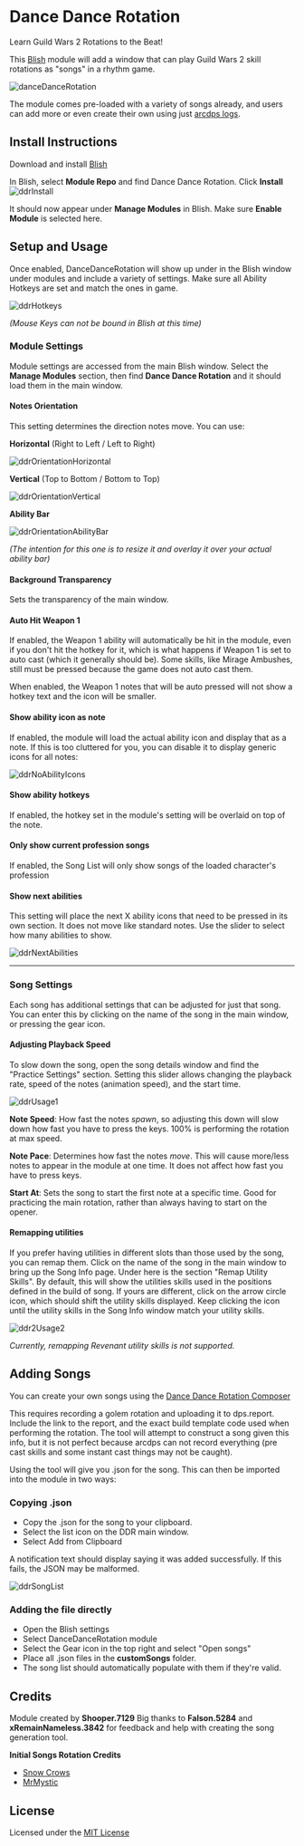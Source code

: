 # Dance Dance Rotation

Learn Guild Wars 2 Rotations to the Beat!

This [Blish](https://blishhud.com/) module will add a window that can play Guild Wars 2 skill rotations as "songs" in a rhythm game.

![danceDanceRotation](https://user-images.githubusercontent.com/1414123/227801325-cb166989-11eb-4e59-965c-1b91457f31d9.gif)


The module comes pre-loaded with a variety of songs already, and users can add more or even create their own using just [arcdps logs](https://www.deltaconnected.com/arcdps/).

## Install Instructions

Download and install [Blish](https://blishhud.com/)

In Blish, select **Module Repo** and find Dance Dance Rotation. Click **Install**
![ddrInstall](https://github.com/campbt/DanceDanceRotation/assets/1414123/6d322434-f21e-4aa7-a8b6-86fff2c0ccb1)

It should now appear under **Manage Modules** in Blish. Make sure **Enable Module** is selected here.

## Setup and Usage

Once enabled, DanceDanceRotation will show up under in the Blish window under modules and include a variety of settings. Make sure all Ability Hotkeys are set and match the ones in game.

![ddrHotkeys](https://github.com/campbt/DanceDanceRotation/assets/1414123/7af62d38-fdca-4261-b301-f750d128c2ff)

*(Mouse Keys can not be bound in Blish at this time)*

### Module Settings

Module settings are accessed from the main Blish window. Select the **Manage Modules** section, then find **Dance Dance Rotation** and it should load them in the main window.

#### Notes Orientation

This setting determines the direction notes move. You can use:

**Horizontal** (Right to Left / Left to Right)

![ddrOrientationHorizontal](https://github.com/campbt/DanceDanceRotation/assets/1414123/30f657d5-68d7-4bec-9150-bf78c68c4c28)

**Vertical** (Top to Bottom / Bottom to Top)

![ddrOrientationVertical](https://github.com/campbt/DanceDanceRotation/assets/1414123/5bb20471-5a71-453e-8cd1-7e7f7a967be2)

**Ability Bar**

![ddrOrientationAbilityBar](https://github.com/campbt/DanceDanceRotation/assets/1414123/cd495fe0-57ab-4cc0-8e86-79321417860b)

*(The intention for this one is to resize it and overlay it over your actual ability bar)*

#### Background Transparency

Sets the transparency of the main window.

#### Auto Hit Weapon 1

If enabled, the Weapon 1 ability will automatically be hit in the module, even if you don't hit the hotkey for it, which is what happens if Weapon 1 is set to auto cast (which it generally should be). Some skills, like Mirage Ambushes, still must be pressed because the game does not auto cast them.

When enabled, the Weapon 1 notes that will be auto pressed will not show a hotkey text and the icon will be smaller.

#### Show ability icon as note

If enabled, the module will load the actual ability icon and display that as a note. If this is too cluttered for you, you can disable it to display generic icons for all notes:

![ddrNoAbilityIcons](https://github.com/campbt/DanceDanceRotation/assets/1414123/e13a78a8-6630-471b-9dfb-22b6ba47fb9c)

#### Show ability hotkeys

If enabled, the hotkey set in the module's setting will be overlaid on top of the note.

#### Only show current profession songs

If enabled, the Song List will only show songs of the loaded character's profession

#### Show next abilities

This setting will place the next X ability icons that need to be pressed in its own section. It does not move like standard notes. Use the slider to select how many abilities to show. 

![ddrNextAbilities](https://github.com/campbt/DanceDanceRotation/assets/1414123/5c939bdb-afc7-46f6-a50a-028673cf551c)

----------

### Song Settings

Each song has additional settings that can be adjusted for just that song. You can enter this by clicking on the name of the song in the main window, or pressing the gear icon.

#### Adjusting Playback Speed

To slow down the song, open the song details window and find the "Practice Settings" section. Setting this slider allows changing the playback rate, speed of the notes (animation speed), and the start time.

![ddrUsage1](https://user-images.githubusercontent.com/1414123/227801872-0946f253-cc06-4302-a6ab-da4be194c9d9.png)

**Note Speed**: How fast the notes *spawn*, so adjusting this down will slow down how fast you have to press the keys. 100% is performing the rotation at max speed.

**Note Pace**: Determines how fast the notes *move*. This will cause more/less notes to appear in the module at one time. It does not affect how fast you have to press keys.

**Start At**: Sets the song to start the first note at a specific time. Good for practicing the main rotation, rather than always having to start on the opener.

#### Remapping utilities

If you prefer having utilities in different slots than those used by the song, you can remap them. Click on the name of the song in the main window to bring up the Song Info page. Under here is the section "Remap Utility Skills". By default, this will show the utilities skills used in the positions defined in the build of song. If yours are different, click on the arrow circle icon, which should shift the utility skills displayed. Keep clicking the icon until the utility skills in the Song Info window match your utility skills.

![ddr2Usage2](https://user-images.githubusercontent.com/1414123/227801878-ed5d5cf4-f4a0-43a2-ab69-4f541fe78cc0.png)

*Currently, remapping *Revenant* utility skills is not supported.*

## Adding Songs

You can create your own songs using the  [Dance Dance Rotation Composer](https://campbt.github.io/DanceDanceRotationComposer/create.html)

This requires recording a golem rotation and uploading it to dps.report. Include the link to the report, and the exact build template code used when performing the rotation. The tool will attempt to construct a song given this info, but it is not perfect because arcdps can not record everything (pre cast skills and some instant cast things may not be caught).

Using the tool will give you .json for the song. This can then be imported into the module in two ways:

### Copying .json

* Copy the .json for the song to your clipboard.
* Select the list icon on the DDR main window.
* Select Add from Clipboard

A notification text should display saying it was added successfully. If this fails, the JSON may be malformed.

![ddrSongList](https://github.com/campbt/DanceDanceRotation/assets/1414123/ca3de354-64a1-4867-83df-40117935c11b)

### Adding the file directly

* Open the Blish settings
* Select DanceDanceRotation module
* Select the Gear icon in the top right and select "Open songs"
* Place all .json files in the **customSongs** folder.
* The song list should automatically populate with them if they're valid.

## Credits

Module created by **Shooper.7129**
Big thanks to **Falson.5284** and **xRemainNameless.3842** for feedback and help with creating the song generation tool.

**Initial Songs Rotation Credits**
* [Snow Crows](https://snowcrows.com/en/home) 
* [MrMystic](https://www.youtube.com/channel/UCRheAtCtIXM2JKBzmCtA8xg)

## License

Licensed under the [MIT License](https://choosealicense.com/licenses/mit/)
